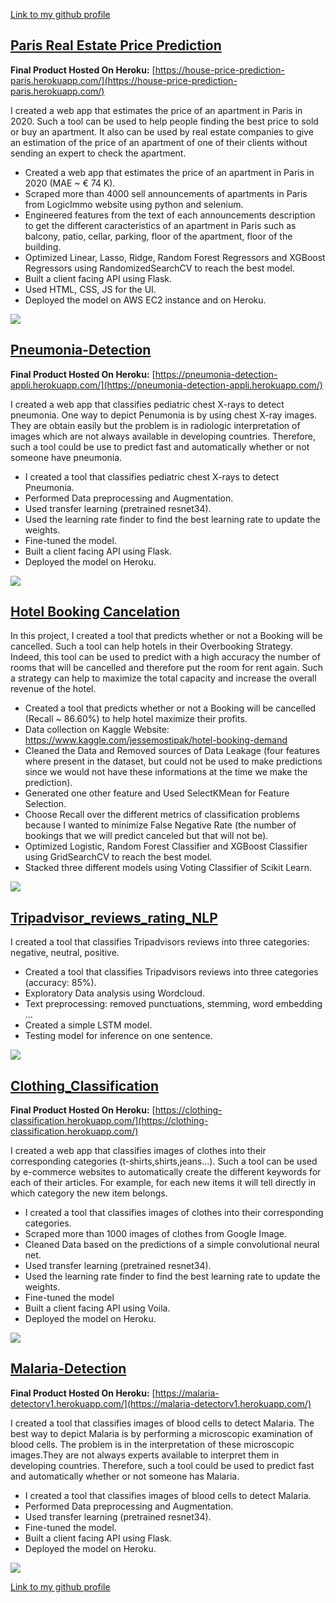 [Link to my github profile](https://github.com/gaetanlop)

## [Paris Real Estate Price Prediction](https://github.com/gaetanlop/Apartments_Paris)
**Final Product Hosted On Heroku:** [https://house-price-prediction-paris.herokuapp.com/](https://house-price-prediction-paris.herokuapp.com/)

I created a web app that estimates the price of an apartment in Paris in 2020. Such a tool can be used to help people finding the best price to sold or buy an apartment. It also can be used by real estate companies to give an estimation of the price of an apartment of one of their clients without sending an expert to check the apartment.

*   Created a web app that estimates the price of an apartment in Paris in 2020 (MAE ~ € 74 K).
*   Scraped more than 4000 sell announcements of apartments in Paris from LogicImmo website using python and selenium.
*   Engineered features from the text of each announcements description to get the different caracteristics of an apartment in Paris such as balcony, patio, cellar, parking, floor of the apartment, floor of the building.
*   Optimized Linear, Lasso, Ridge, Random Forest Regressors and XGBoost Regressors using RandomizedSearchCV to reach the best model.
*   Built a client facing API using Flask.
*   Used HTML, CSS, JS for the UI.
*   Deployed the model on AWS EC2 instance and on Heroku.

[![](/image/Paris_apartment_demo.PNG)](https://house-price-prediction-paris.herokuapp.com/)

## [Pneumonia-Detection](https://github.com/gaetanlop/Pneumonia-Detection)
**Final Product Hosted On Heroku:** [https://pneumonia-detection-appli.herokuapp.com/](https://pneumonia-detection-appli.herokuapp.com/)

I created a web app that classifies pediatric chest X-rays to detect pneumonia. One way to depict Penumonia is by using chest X-ray images. They are obtain easily but the problem is in radiologic interpretation of images which are not always available in developing countries. Therefore, such a tool could be use to predict fast and automatically whether or not someone have pneumonia. 

*   I created a tool that classifies pediatric chest X-rays to detect Pneumonia.
*   Performed Data preprocessing and Augmentation.
*   Used transfer learning (pretrained resnet34). 
*   Used the learning rate finder to find the best learning rate to update the weights. 
*   Fine-tuned the model.
*   Built a client facing API using Flask.
*   Deployed the model on Heroku.

[![](/image/pneumonia_detector.png)](https://pneumonia-detection-appli.herokuapp.com/)

## [Hotel Booking Cancelation](https://github.com/gaetanlop/Hotel_Booking_Cancelation)

In this project, I created a tool that predicts whether or not a Booking will be cancelled. Such a tool can help hotels in their Overbooking Strategy. Indeed, this tool can be used to predict with a high accuracy the number of rooms that will be cancelled and therefore put the room for rent again. Such a strategy can help to maximize the total capacity and increase the overall revenue of the hotel.

* Created a tool that predicts whether or not a Booking will be cancelled (Recall ~ 86.60%) to help hotel maximize their profits.
* Data collection on Kaggle Website: https://www.kaggle.com/jessemostipak/hotel-booking-demand
* Cleaned the Data and Removed sources of Data Leakage (four features where present in the dataset, but could not be used to make predictions since we would not have these informations at the time we make the prediction).
* Generated one other feature and Used SelectKMean for Feature Selection.
* Choose Recall over the different metrics of classification problems because I wanted to minimize False Negative Rate (the number of bookings that we will predict canceled but that will not be).
* Optimized Logistic, Random Forest Classifier and XGBoost Classifier using GridSearchCV to reach the best model.
* Stacked three different models using Voting Classifier of Scikit Learn.

[![](/image/hotel.png)](https://github.com/gaetanlop/Hotel_Booking_Cancelation)

## [Tripadvisor_reviews_rating_NLP](https://github.com/gaetanlop/Tripadvisor_reviews_rating_NLP)

I created a tool that classifies Tripadvisors reviews into three categories: negative, neutral, positive.

*   Created a tool that classifies Tripadvisors reviews into three categories (accuracy: 85%).
*   Exploratory Data analysis using Wordcloud.
*   Text preprocessing: removed punctuations, stemming, word embedding ...
*   Created a simple LSTM model.
*   Testing model for inference on one sentence.

[![](/image/wordcloud.png)](https://github.com/gaetanlop/Tripadvisor_reviews_rating_NLP)

## [Clothing_Classification](https://github.com/gaetanlop/Clothing_Classification)
**Final Product Hosted On Heroku:** [https://clothing-classification.herokuapp.com/](https://clothing-classification.herokuapp.com/)

I created a web app that classifies images of clothes into their corresponding categories (t-shirts,shirts,jeans...). Such a tool can be used by e-commerce websites to automatically create the different keywords for each of their articles. For example, for each new items it will tell directly in which category the new item belongs. 

*   I created a tool that classifies images of clothes into their corresponding categories. 
*   Scraped more than 1000  images of clothes from Google Image.
*   Cleaned Data based on the predictions of a simple convolutional neural net.  
*   Used transfer learning (pretrained resnet34). 
*   Used the learning rate finder to find the best learning rate to update the weights. 
*   Fine-tuned the model
*   Built a client facing API using Voila.
*   Deployed the model on Heroku.

[![](/image/Data_clothing.png)](https://clothing-classification.herokuapp.com/)

## [Malaria-Detection](https://github.com/gaetanlop/Malaria_Detection)
**Final Product Hosted On Heroku:** [https://malaria-detectorv1.herokuapp.com/](https://malaria-detectorv1.herokuapp.com/)

I created a tool that classifies images of blood cells to detect Malaria. The best way to depict Malaria is by performing a microscopic examination of blood cells. The problem is in the interpretation of these microscopic images.They are not always experts available to interpret them in developing countries. Therefore, such a tool could be used to predict fast and automatically whether or not someone has Malaria. 

*   I created a tool that classifies images of blood cells to detect Malaria.
*   Performed Data preprocessing and Augmentation.
*   Used transfer learning (pretrained resnet34). 
*   Fine-tuned the model.
*   Built a client facing API using Flask.
*   Deployed the model on Heroku.

[![](/image/malaria_detector.png)](https://malaria-detectorv1.herokuapp.com/)

[Link to my github profile](https://github.com/gaetanlop)
